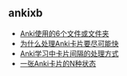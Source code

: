 ## ankixb

* [Anki使用的6个文件或文件夹](Anki使用的6个文件或文件夹.md)
* [为什么处理Anki卡片要尽可能快](为什么处理Anki卡片要尽可能快.md)
* [Anki学习中卡片间隔的处理方式​](Anki学习中卡片间隔的处理方式​.md)
* [一张Anki卡片的N种状态](一张Anki卡片的N种状态.md)